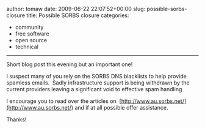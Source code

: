 author: tomaw
date: 2009-06-22 22:07:52+00:00
slug: possible-sorbs-closure
title: Possible SORBS closure
categories:
- community
- free software
- open source
- technical
---
Short blog post this evening but an important one!

I suspect many of you rely on the SORBS DNS blacklists to help provide spamless emails.  Sadly infrastructure support is being withdrawn by the current providers leaving a significant void to effective spam handling.

I encourage you to read over the articles on  [http://www.au.sorbs.net/](http://www.au.sorbs.net/) and if at all possible offer assistance.

Thanks!
